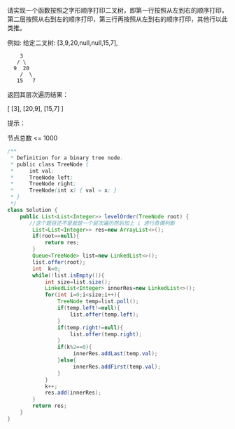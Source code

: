 请实现一个函数按照之字形顺序打印二叉树，即第一行按照从左到右的顺序打印，第二层按照从右到左的顺序打印，第三行再按照从左到右的顺序打印，其他行以此类推。

 

例如:
给定二叉树: [3,9,20,null,null,15,7],

    	3
       / \
      9  20
        /  \
       15   7

返回其层次遍历结果：

[
  [3],
  [20,9],
  [15,7]
]


提示：

节点总数 <= 1000



```java
/**
 * Definition for a binary tree node.
 * public class TreeNode {
 *     int val;
 *     TreeNode left;
 *     TreeNode right;
 *     TreeNode(int x) { val = x; }
 * }
 */
class Solution {
    public List<List<Integer>> levelOrder(TreeNode root) {
       //这个题目还不是就是一个层次遍历然后加上 i 进行奇偶判断
        List<List<Integer>> res=new ArrayList<>();
        if(root==null){
            return res;
        }
        Queue<TreeNode> list=new LinkedList<>();
        list.offer(root);
        int  k=0;
        while(!list.isEmpty()){
            int size=list.size();
            LinkedList<Integer> innerRes=new LinkedList<>();
            for(int i=0;i<size;i++){
                TreeNode temp=list.poll();
                if(temp.left!=null){
                    list.offer(temp.left);
                }
                if(temp.right!=null){
                    list.offer(temp.right);
                }
                if(k%2==0){
                     innerRes.addLast(temp.val);
                }else{
                     innerRes.addFirst(temp.val);
                }
            }
            k++;
            res.add(innerRes);
        }
        return res;
    }
}
```

